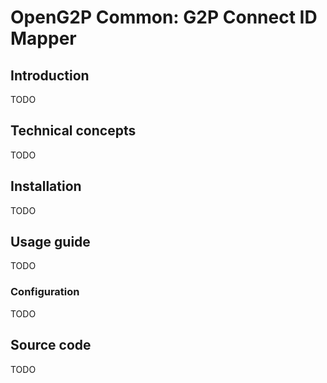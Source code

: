# OpenG2P Common: G2P Connect ID Mapper

## Introduction

TODO

## Technical concepts

TODO

## Installation

TODO

## Usage guide

TODO

### Configuration

TODO

## Source code

TODO
